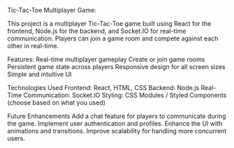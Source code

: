 Tic-Tac-Toe Multiplayer Game:

This project is a multiplayer Tic-Tac-Toe game built using React for the frontend, Node.js for the backend, and Socket.IO for real-time communication. Players can join a game room and compete against each other in real-time.

Features:
Real-time multiplayer gameplay
Create or join game rooms
Persistent game state across players
Responsive design for all screen sizes
Simple and intuitive UI

Technologies Used
Frontend: React, HTML, CSS
Backend: Node.js
Real-Time Communication: Socket.IO
Styling: CSS Modules / Styled Components (choose based on what you used)

Future Enhancements
Add a chat feature for players to communicate during the game.
Implement user authentication and profiles.
Enhance the UI with animations and transitions.
Improve scalability for handling more concurrent users.
